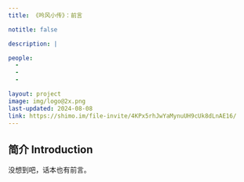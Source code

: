 ```yaml
---
title: 《吟风小传》：前言

notitle: false

description: |

people:
  -
  -
  -

layout: project
image: img/logo@2x.png
last-updated: 2024-08-08
link: https://shimo.im/file-invite/4KPx5rhJwYaMynuUH9cUk8dLnAE16/
---
```


## 简介 Introduction
没想到吧，话本也有前言。
